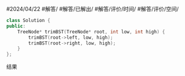 #2024/04/22 #解答/ #解答/已解出/ #解答/评价/时间/ #解答/评价/空间/ 

``` cpp
class Solution {
public:
	TreeNode* trimBST(TreeNode* root, int low, int high) {
		trimBST(root->left, low, high);
		trimBST(root->right, low, high);
	}
};
```

结果